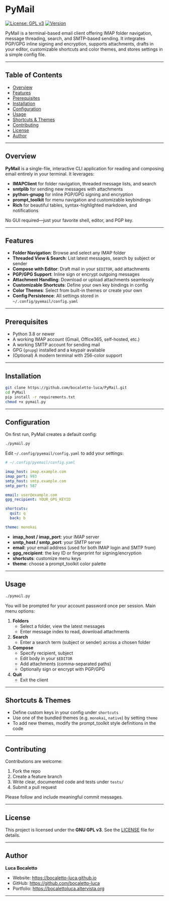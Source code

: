 # PyMail

[![License: GPL v3](https://img.shields.io/badge/License-GPLv3-blue.svg)](LICENSE) [![Version](https://img.shields.io/badge/version-1.0.0-green.svg)](https://github.com/bocaletto-luca/PyMail)

PyMail is a terminal-based email client offering IMAP folder navigation, message threading, search, and SMTP-based sending. It integrates PGP/GPG inline signing and encryption, supports attachments, drafts in your editor, customizable shortcuts and color themes, and stores settings in a simple config file.

---

## Table of Contents

- [Overview](#overview)  
- [Features](#features)  
- [Prerequisites](#prerequisites)  
- [Installation](#installation)  
- [Configuration](#configuration)  
- [Usage](#usage)  
- [Shortcuts & Themes](#shortcuts--themes)  
- [Contributing](#contributing)  
- [License](#license)  
- [Author](#author)  

---

## Overview

**PyMail** is a single-file, interactive CLI application for reading and composing email entirely in your terminal. It leverages:

- **IMAPClient** for folder navigation, threaded message lists, and search  
- **smtplib** for sending new messages with attachments  
- **python-gnupg** for inline PGP/GPG signing and encryption  
- **prompt_toolkit** for menu navigation and customizable keybindings  
- **Rich** for beautiful tables, syntax-highlighted markdown, and notifications  

No GUI required—just your favorite shell, editor, and PGP key.

---

## Features

- **Folder Navigation**: Browse and select any IMAP folder  
- **Threaded View & Search**: List latest messages, search by subject or sender  
- **Compose with Editor**: Draft mail in your `$EDITOR`, add attachments  
- **PGP/GPG Support**: Inline sign or encrypt outgoing messages  
- **Attachment Handling**: Download or upload attachments seamlessly  
- **Customizable Shortcuts**: Define your own key bindings in config  
- **Color Themes**: Select from built-in themes or create your own  
- **Config Persistence**: All settings stored in `~/.config/pyemail/config.yaml`  

---

## Prerequisites

- Python 3.8 or newer  
- A working IMAP account (Gmail, Office365, self-hosted, etc.)  
- A working SMTP account for sending mail  
- GPG (`gnupg`) installed and a keypair available  
- (Optional) A modern terminal with 256-color support  

---

## Installation

```bash
git clone https://github.com/bocaletto-luca/PyMail.git
cd PyMail
pip install -r requirements.txt
chmod +x pymail.py
```

---

## Configuration

On first run, PyMail creates a default config:

```bash
./pymail.py
```

Edit `~/.config/pyemail/config.yaml` to add your settings:

```yaml
# ~/.config/pyemail/config.yaml

imap_host: imap.example.com
imap_port: 993
smtp_host: smtp.example.com
smtp_port: 587

email: user@example.com
gpg_recipient: YOUR_GPG_KEYID

shortcuts:
  quit: q
  back: b

theme: monokai
```

- **imap_host / imap_port**: your IMAP server  
- **smtp_host / smtp_port**: your SMTP server  
- **email**: your email address (used for both IMAP login and SMTP from)  
- **gpg_recipient**: the key ID or fingerprint for signing/encryption  
- **shortcuts**: customize menu keys  
- **theme**: choose a prompt_toolkit color palette  

---

## Usage

```bash
./pymail.py
```

You will be prompted for your account password once per session. Main menu options:

1. **Folders**  
   - Select a folder, view the latest messages  
   - Enter message index to read, download attachments  
2. **Search**  
   - Enter a search term (subject or sender) across a chosen folder  
3. **Compose**  
   - Specify recipient, subject  
   - Edit body in your `$EDITOR`  
   - Add attachments (comma-separated paths)  
   - Optionally sign or encrypt with PGP/GPG  
4. **Quit**  
   - Exit the client  

---

## Shortcuts & Themes

- Define custom keys in your config under `shortcuts`  
- Use one of the bundled themes (e.g. `monokai`, `native`) by setting `theme`  
- To add new themes, modify the prompt_toolkit style definitions in the code  

---

## Contributing

Contributions are welcome:

1. Fork the repo  
2. Create a feature branch  
3. Write clear, documented code and tests under `tests/`  
4. Submit a pull request  

Please follow and include meaningful commit messages.

---

## License

This project is licensed under the **GNU GPL v3**. See the [LICENSE](LICENSE) file for details.

---

## Author

**Luca Bocaletto**  
- Website: https://bocaletto-luca.github.io  
- GitHub: https://github.com/bocaletto-luca  
- Portfolio: https://bocalettoluca.altervista.org  

---
